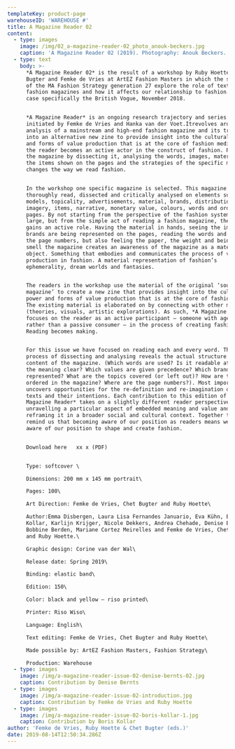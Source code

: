 ```yaml
---
templateKey: product-page
warehouseID: 'WAREHOUSE #'
title: A Magazine Reader 02
content:
  - type: images
    image: /img/02_a-magazine-reader-02_photo_anouk-beckers.jpg
    caption: 'A Magazine Reader 02 (2019). Photography: Anouk Beckers.'
  - type: text
    body: >-
      *A Magazine Reader 02* is the result of a workshop by Ruby Hoette, Chet
      Bugter and Femke de Vries at ArtEZ Fashion Masters in which the students
      of the MA Fashion Strategy generation 27 explore the role of text in
      fashion magazines and how it affects our relationship to fashion. In this
      case specifically the British Vogue, November 2018.


      *A Magazine Reader* is an ongoing research trajectory and series of zines
      initiated by Femke de Vries and Hanka van der Voet.Itrevolves around the
      analysis of a mainstream and high-end fashion magazine and its translation
      into an alternative new zine to provide insight into the cultural power
      and forms of value production that is at the core of fashion media. In it,
      the reader becomes an active actor in the construct of fashion. Re-reading
      the magazine by dissecting it, analysing the words, images, materiality,
      the items shown on the pages and the strategies of the specific magazine
      changes the way we read fashion.


      In the workshop one specific magazine is selected. This magazine is
      thoroughly read, dissected and critically analysed on elements such as
      models, topicality, advertisements, material, brands, distribution,
      imagery, items, narrative, monetary value, colours, words and order of
      pages. By not starting from the perspective of the fashion system at
      large, but from the simple act of reading a fashion magazine, the reader
      gains an active role. Having the material in hands, seeing the images, how
      brands are being represented on the pages, reading the words and tracing
      the page numbers, but also feeling the paper, the weight and being able to
      smell the magazine creates an awareness of the magazine as a material
      object. Something that embodies and communicates the process of value
      production in fashion. A material representation of fashion’s
      ephemerality, dream worlds and fantasies.


      The readers in the workshop use the material of the original ‘source
      magazine’ to create a new zine that provides insight into the cultural
      power and forms of value production that is at the core of fashion media.
      The existing material is elaborated on by connecting with other material
      (theories, visuals, artistic explorations). As such, *A Magazine Reader*
      focuses on the reader as an active participant – someone with agency
      rather than a passive consumer – in the process of creating fashion.
      Reading becomes making.


      For this issue we have focused on reading each and every word. This
      process of dissecting and analysing reveals the actual structure and
      content of the magazine. (Which words are used? Is it readable at all? Is
      the meaning clear? Which values are given precedence? Which brands are
      represented? What are the topics covered (or left out)? How are they
      ordered in the magazine? Where are the page numbers?). Most importantly it
      uncovers opportunities for the re-definition and re-imagination of these
      texts and their intentions. Each contribution to this edition of *A
      Magazine Reader* takes on a slightly different reader perspective,
      unravelling a particular aspect of embedded meaning and value and
      reframing it in a broader social and cultural context. Together they
      remind us that becoming aware of our position as readers means we become
      aware of our position to shape and create fashion.


      Download here   xx x (PDF)


      Type: softcover \

      Dimensions: 200 mm x 145 mm portrait\

      Pages: 100\

      Art Direction: Femke de Vries, Chet Bugter and Ruby Hoette\

      Author:Emma Disbergen, Laura Lisa Fernandes Januario, Eva Kühn, Boris
      Kollar, Karlijn Krijger, Nicole Dekkers, Andrea Chehade, Denise Bernts,
      Bobbine Berden, Mariane Cortez Meirelles and Femke de Vries, Chet Bugter
      and Ruby Hoette.\

      Graphic design: Corine van der Wal\

      Release date: Spring 2019\

      Binding: elastic band\

      Edition: 150\

      Color: black and yellow – riso printed\

      Printer: Riso Wiso\

      Language: English\

      Text editing: Femke de Vries, Chet Bugter and Ruby Hoette\

      Made possible by: ArtEZ Fashion Masters, Fashion Strategy\

      Production: Warehouse
  - type: images
    image: /img/a-magazine-reader-issue-02-denise-bernts-02.jpg
    caption: Contribution by Denise Bernts
  - type: images
    image: /img/a-magazine-reader-issue-02-introduction.jpg
    caption: Contribution by Femke de Vries and Ruby Hoette
  - type: images
    image: /img/a-magazine-reader-issue-02-boris-kollar-1.jpg
    caption: Contribution by Boris Kollar
author: 'Femke de Vries, Ruby Hoette & Chet Bugter (eds.)'
date: 2019-08-14T12:50:34.286Z
---
```

